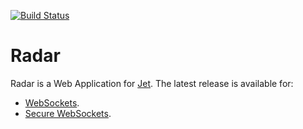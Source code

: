 [![Build Status](https://travis-ci.org/lipp/radar.svg?branch=master)](https://travis-ci.org/lipp/radar)

# Radar

Radar is a Web Application for [Jet](http://jetbus.io).
The latest release is available for:

* [WebSockets](http://lipp.github.io/radar).
* [Secure WebSockets](https://lipp.github.io/radar).

